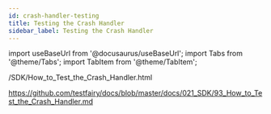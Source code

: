 ```yaml
---
id: crash-handler-testing
title: Testing the Crash Handler
sidebar_label: Testing the Crash Handler
---
```


import useBaseUrl from '@docusaurus/useBaseUrl';
import Tabs from '@theme/Tabs';
import TabItem from '@theme/TabItem';

/SDK/How_to_Test_the_Crash_Handler.html

https://github.com/testfairy/docs/blob/master/docs/021_SDK/93_How_to_Test_the_Crash_Handler.md
